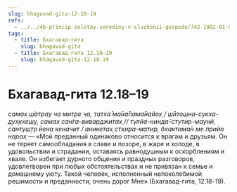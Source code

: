 ```yaml
---
slug: bhagavad-gita-12-18-19
refs:
  - ../../46-princip-zolotoy-serediny-v-sluzhenii-gospodu/742-1982-01-03-a-sushhnost-otrecheniya-gosvami-vrindavana.md
tags:
  - title: Бхагавад-гита
    slug: bhagavad-gita
  - title: Бхагавад-гита 12.18–19
    slug: bhagavad-gita-12-18-19
---
```


# Бхагавад-гита 12.18–19

*самах̣ ш́атрау ча митре ча, татха̄ ма̄на̄пама̄найох̣ / ш́ӣтош̣н̣а-сукха-дух̣кхеш̣у, самах̣ сан̇га-виварджитах̣ // тулйа-нинда̄-стутир-маунӣ, сантуш̣т̣о йена кеначит / аникетах̣ стхира-матир, бхактима̄н ме прийо нарах̣* — «Мой преданный одинаково относится к врагам и друзьям. Он не теряет самообладания в славе и позоре, в жаре и холоде, в удовольствии и страдании, оставаясь равнодушным к оскорблениям и хвале. Он избегает дурного общения и праздных разговоров, удовлетворен при любых обстоятельствах и не привязан к семье и домашнему уюту. Такой человек, исполненный непоколебимой решимости и преданности, очень дорог Мне» (Бхагавад-гита, 12.18–19).
